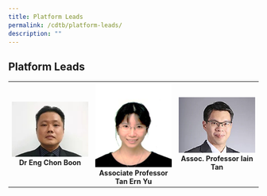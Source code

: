 ```yaml
---
title: Platform Leads
permalink: /cdtb/platform-leads/
description: ""
---
```

## Platform Leads

<table>
	<tbody>
		<tr>
			<td width="25%">
				<img style="width:200px" src="/images/Leaders/dr-eng-chon-boon.jpg">
				<div align="center"><b>Dr Eng Chon Boon</b></div>
			</td>
			<td width="25%">
				<img style="width:200px" src="/images/Leaders/tan-ern-yu.jpg">
				<div align="center"><b>Associate Professor Tan Ern Yu</b></div>
			</td>
			<td width="25%">
				<img style="width:200px" src="/images/Leaders/assoc-prof-tan-bee-huat.jpg">
				<div align="center"><b>Assoc. Professor Iain Tan</b></div>
			</td>
		</tr>
	</tbody>
</table>
